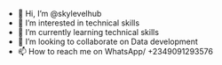 - 👋 Hi, I’m @skylevelhub
- 👀 I’m interested in technical skills
- 🌱 I’m currently learning technical skills 
- 💞️ I’m looking to collaborate on Data development
- 📫 How to reach me on WhatsApp/ +2349091293576

<!---
skylevelhub/skylevelhub is a ✨ special ✨ repository because its skylevel.md

